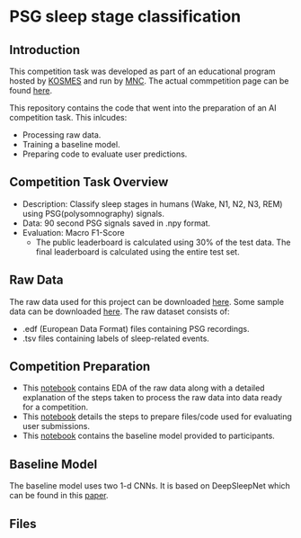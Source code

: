 # PSG sleep stage classification

## Introduction
This competition task was developed as part of an educational program hosted by [KOSMES](https://www.kosmes.or.kr/sbc/SH/EHP/SHEHP001M0.do) and run by [MNC](https://mnc.ai/). The actual commpetition page can be found [here](https://aiconnect.kr/competition/detail/209/task/238/taskInfo). 

This repository contains the code that went into the preparation of an AI competition task. This inlcudes:
* Processing raw data.
* Training a baseline model.
* Preparing code to evaluate user predictions.

## Competition Task Overview
* Description: Classify sleep stages in humans (Wake, N1, N2, N3, REM) using PSG(polysomnography) signals.
* Data: 90 second PSG signals saved in .npy format.
* Evaluation: Macro F1-Score
    * The public leaderboard is calculated using 30% of the test data. The final leaderboard is calculated using the entire test set.

## Raw Data
The raw data used for this project can be downloaded [here](https://sleepdata.org/). Some sample data can be downloaded [here](). The raw dataset consists of:
* .edf (European Data Format) files containing PSG recordings.
* .tsv files containing labels of sleep-related events.

## Competition Preparation
* This [notebook]() contains EDA of the raw data along with a detailed explanation of the steps taken to process the raw data into data ready for a competition.
* This [notebook]() details the steps to prepare files/code used for evaluating user submissions.
* This [notebook]() contains the baseline model provided to participants.

## Baseline Model
The baseline model uses two 1-d CNNs. It is based on DeepSleepNet which can be found in this [paper](https://arxiv.org/abs/1703.04046).

## Files
